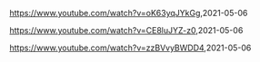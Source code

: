 

<https://www.youtube.com/watch?v=oK63yqJYkGg>,2021-05-06

<https://www.youtube.com/watch?v=CE8luJYZ-z0>,2021-05-06

<https://www.youtube.com/watch?v=zzBVvyBWDD4>,2021-05-06




